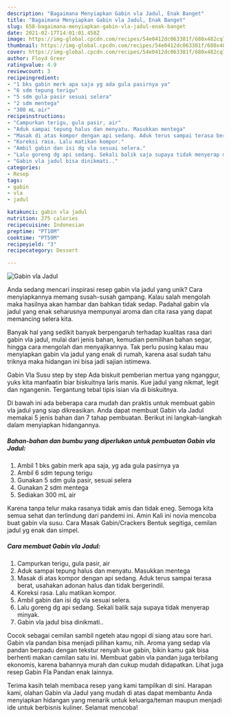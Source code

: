 ```yaml
---
description: "Bagaimana Menyiapkan Gabin vla Jadul, Enak Banget"
title: "Bagaimana Menyiapkan Gabin vla Jadul, Enak Banget"
slug: 658-bagaimana-menyiapkan-gabin-vla-jadul-enak-banget
date: 2021-02-17T14:01:01.458Z
image: https://img-global.cpcdn.com/recipes/54e0412dc063381f/680x482cq70/gabin-vla-jadul-foto-resep-utama.jpg
thumbnail: https://img-global.cpcdn.com/recipes/54e0412dc063381f/680x482cq70/gabin-vla-jadul-foto-resep-utama.jpg
cover: https://img-global.cpcdn.com/recipes/54e0412dc063381f/680x482cq70/gabin-vla-jadul-foto-resep-utama.jpg
author: Floyd Greer
ratingvalue: 4.9
reviewcount: 3
recipeingredient:
- "1 bks gabin merk apa saja yg ada gula pasirnya ya"
- "6 sdm tepung terigu"
- "5 sdm gula pasir sesuai selera"
- "2 sdm mentega"
- "300 mL air"
recipeinstructions:
- "Campurkan terigu, gula pasir, air"
- "Aduk sampai tepung halus dan menyatu. Masukkan mentega"
- "Masak di atas kompor dengan api sedang. Aduk terus sampai terasa berat, usahakan adonan halus dan tidak bergerindil."
- "Koreksi rasa. Lalu matikan kompor."
- "Ambil gabin dan isi dg vla sesuai selera."
- "Lalu goreng dg api sedang. Sekali balik saja supaya tidak menyerap minyak."
- "Gabin vla jadul bisa dinikmati.."
categories:
- Resep
tags:
- gabin
- vla
- jadul

katakunci: gabin vla jadul 
nutrition: 275 calories
recipecuisine: Indonesian
preptime: "PT10M"
cooktime: "PT59M"
recipeyield: "3"
recipecategory: Dessert

---
```



![Gabin vla Jadul](https://img-global.cpcdn.com/recipes/54e0412dc063381f/680x482cq70/gabin-vla-jadul-foto-resep-utama.jpg)

Anda sedang mencari inspirasi resep gabin vla jadul yang unik? Cara menyiapkannya memang susah-susah gampang. Kalau salah mengolah maka hasilnya akan hambar dan bahkan tidak sedap. Padahal gabin vla jadul yang enak seharusnya mempunyai aroma dan cita rasa yang dapat memancing selera kita.

Banyak hal yang sedikit banyak berpengaruh terhadap kualitas rasa dari gabin vla jadul, mulai dari jenis bahan, kemudian pemilihan bahan segar, hingga cara mengolah dan menyajikannya. Tak perlu pusing kalau mau menyiapkan gabin vla jadul yang enak di rumah, karena asal sudah tahu triknya maka hidangan ini bisa jadi sajian istimewa.

Gabin Vla Susu step by step Ada biskuit pemberian mertua yang nganggur, yuks kita manfaatin biar biskuitnya laris manis. Kue jadul yang nikmat, legit dan ngangenin. Tergantung tebal tipis isian vla di biskuitnya.


Di bawah ini ada beberapa cara mudah dan praktis untuk membuat gabin vla jadul yang siap dikreasikan. Anda dapat membuat Gabin vla Jadul memakai 5 jenis bahan dan 7 tahap pembuatan. Berikut ini langkah-langkah dalam menyiapkan hidangannya.

<!--inarticleads1-->

##### Bahan-bahan dan bumbu yang diperlukan untuk pembuatan Gabin vla Jadul:

1. Ambil 1 bks gabin merk apa saja, yg ada gula pasirnya ya
1. Ambil 6 sdm tepung terigu
1. Gunakan 5 sdm gula pasir, sesuai selera
1. Gunakan 2 sdm mentega
1. Sediakan 300 mL air


Karena tanpa telur maka rasanya tidak amis dan tidak eneg. Semoga kita semua sehat dan terlindung dari pandemi ini. Amin Kali ini novia mencoba buat gabin vla susu. Cara Masak Gabin/Crackers Bentuk segitiga, cemilan jadul yg enak dan simpel. 

<!--inarticleads2-->

##### Cara membuat Gabin vla Jadul:

1. Campurkan terigu, gula pasir, air
1. Aduk sampai tepung halus dan menyatu. Masukkan mentega
1. Masak di atas kompor dengan api sedang. Aduk terus sampai terasa berat, usahakan adonan halus dan tidak bergerindil.
1. Koreksi rasa. Lalu matikan kompor.
1. Ambil gabin dan isi dg vla sesuai selera.
1. Lalu goreng dg api sedang. Sekali balik saja supaya tidak menyerap minyak.
1. Gabin vla jadul bisa dinikmati..


Cocok sebagai cemilan sambil ngeteh atau ngopi di siang atau sore hari. Gabin vla pandan bisa menjadi pilihan kamu, nih. Aroma yang sedap vla pandan berpadu dengan tekstur renyah kue gabin, bikin kamu gak bisa berhenti makan camilan satu ini. Membuat gabin vla pandan juga terbilang ekonomis, karena bahannya murah dan cukup mudah didapatkan. Lihat juga resep Gabin Fla Pandan enak lainnya. 

Terima kasih telah membaca resep yang kami tampilkan di sini. Harapan kami, olahan Gabin vla Jadul yang mudah di atas dapat membantu Anda menyiapkan hidangan yang menarik untuk keluarga/teman maupun menjadi ide untuk berbisnis kuliner. Selamat mencoba!
